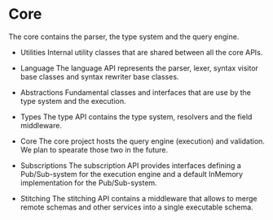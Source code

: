 # Core

The core contains the parser, the type system and the query engine.

- Utilities
  Internal utility classes that are shared between all the core APIs.

- Language
  The language API represents the parser, lexer, syntax visitor base classes and syntax rewriter base classes.

- Abstractions
  Fundamental classes and interfaces that are use by the type system and the execution.

- Types
  The type API contains the type system, resolvers and the field middleware.

- Core
  The core project hosts the query engine (execution) and validation. We plan to spearate those two in the future.

- Subscriptions
  The subscription API provides interfaces defining a Pub/Sub-system for the execution engine and a default InMemory implementation for the Pub/Sub-system.

- Stitching
  The stitching API contains a middleware that allows to merge remote schemas and other services into a single executable schema.


